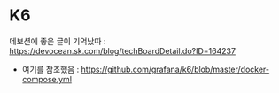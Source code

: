 # K6
데보션에 좋은 글이 기억났따 :  https://devocean.sk.com/blog/techBoardDetail.do?ID=164237


- 여기를 참조했음
 : https://github.com/grafana/k6/blob/master/docker-compose.yml